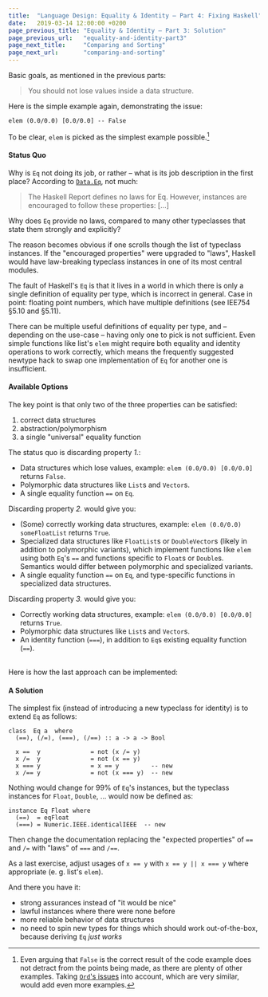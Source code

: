 ```yaml
---
title:  "Language Design: Equality & Identity – Part 4: Fixing Haskell"
date:   2019-03-14 12:00:00 +0200
page_previous_title: "Equality & Identity – Part 3: Solution"
page_previous_url:   "equality-and-identity-part3"
page_next_title:     "Comparing and Sorting"
page_next_url:       "comparing-and-sorting"
---
```


Basic goals, as mentioned in the previous parts:

> You should not lose values inside a data structure.

Here is the simple example again, demonstrating the issue:

    elem (0.0/0.0) [0.0/0.0] -- False

To be clear, `elem` is picked as the simplest example possible.[^1]

#### Status Quo

Why is `Eq` not doing its job, or rather – what is its job description in the first place?
According to [`Data.Eq`](https://hackage.haskell.org/package/base-4.16.1.0/docs/Data-Eq.html), not much:

> The Haskell Report defines no laws for Eq. However, instances are encouraged to follow these properties: [...]

Why does `Eq` provide no laws, compared to many other typeclasses that state them strongly and explicitly?

The reason becomes obvious if one scrolls though the list of typeclass instances.
If the "encouraged properties" were upgraded to "laws",
Haskell would have law-breaking typeclass instances in one of its most central modules.

The fault of Haskell's `Eq` is that it lives in a world in which there is only a single definition of equality per type, which is incorrect in general. Case in point: floating point numbers, which have multiple definitions (see IEE754 §5.10 and §5.11).

There can be multiple useful definitions of equality per type, and – depending on the use-case – having only one to pick is not sufficient.
Even simple functions like list's `elem` might require both equality and identity operations to work correctly,
which means the frequently suggested newtype hack to swap one implementation of `Eq` for another one is insufficient.

#### Available Options

The key point is that only two of the three properties can be satisfied:

1. correct data structures
2. abstraction/polymorphism
3. a single "universal" equality function

The status quo is discarding property _1._:

- Data structures which lose values, example: `elem (0.0/0.0) [0.0/0.0]` returns `False`.
- Polymorphic data structures like `List`s and `Vector`s.
- A single equality function `==` on `Eq`.

Discarding property _2._ would give you:

- (Some) correctly working data structures, example: `elem (0.0/0.0) someFloatList` returns `True`.
- Specialized data structures like `FloatList`s or `DoubleVector`s (likely in addition to polymorphic variants), which implement functions like `elem` using both `Eq`'s `==` and functions specific to `Float`s or `Double`s. Semantics would differ between polymorphic and specialized variants.
- A single equality function `==` on `Eq`, and type-specific functions in specialized data structures.

Discarding property _3._ would give you:

- Correctly working data structures, example: `elem (0.0/0.0) [0.0/0.0]` returns `True`.
- Polymorphic data structures like `List`s and `Vector`s.
- An identity function (`===`), in addition to `Eq`s existing equality function (`==`).

<br/>Here is how the last approach can be implemented:

#### A Solution

The simplest fix (instead of introducing a new typeclass for identity) is to extend `Eq` as follows:

    class  Eq a  where
      (==), (/=), (===), (/==) :: a -> a -> Bool

      x ==  y              = not (x /= y)
      x /=  y              = not (x == y)
      x === y              = x == y         -- new
      x /== y              = not (x === y)  -- new

Nothing would change for 99% of `Eq`'s instances, but the typeclass instances for `Float`, `Double`, ... would now be defined as:

    instance Eq Float where
      (==)  = eqFloat
      (===) = Numeric.IEEE.identicalIEEE  -- new

Then change the documentation replacing the "expected properties" of `==` and `/=` with "laws" of `===` and `/==`.

As a last exercise, adjust usages of `x == y` with `x == y || x === y` where appropriate (e. g. list's `elem`).

And there you have it:

- strong assurances instead of "it would be nice"
- lawful instances where there were none before
- more reliable behavior of data structures
- no need to spin new types for things which should work out-of-the-box, because deriving `Eq` _just works_

[^1]: Even arguing that `False` is the correct result of the code example does not detract from the points being made, as there are plenty of other examples. Taking [`Ord`'s issues](/languages/comparing-and-sorting.html) into account, which are very similar, would add even more examples.
